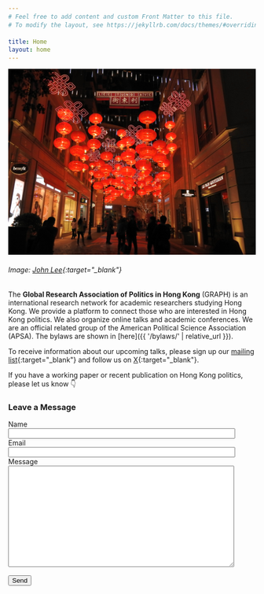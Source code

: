 ```yaml
---
# Feel free to add content and custom Front Matter to this file.
# To modify the layout, see https://jekyllrb.com/docs/themes/#overriding-theme-defaults

title: Home
layout: home
---
```


![image](/images/picLeiTungStreet.jpg)
###### Image: [John Lee](https://www.pexels.com/@john/){:target="_blank"}


The **Global Research Association of Politics in Hong Kong** (GRAPH) is an international research network for academic researchers studying Hong Kong. We provide a platform to connect those who are interested in Hong Kong politics. We also organize online talks and academic conferences. We are an official related group of the American Political Science Association (APSA). The bylaws are shown in [here]({{ '/bylaws/' | relative_url }}).

To receive information about our upcoming talks, please sign up our [mailing list](https://forms.gle/L85raaDrjX3suitM9){:target="_blank"} and follow us on [X](https://twitter.com/graphhk){:target="_blank"}. 

If you have a working paper or recent publication on Hong Kong politics, please let us know :point_down:

<form action="https://formspree.io/f/xoqzkngr" method="POST" class="message-box-form">
  <h3>Leave a Message</h3>

  <div class="form-group">
    <label for="name">Name</label>
    <br>
    <input type="text" id="name" name="name" required style="width: 90%;">
  </div>

  <div class="form-group">
    <label for="email">Email</label>
    <br>
    <input type="email" id="email" name="_replyto" required style="width: 90%;">
  </div>

  <div class="form-group">
    <label for="message">Message</label>
    <br>
    <textarea id="message" name="message" required style="width: 90%; height: 200px;"></textarea>
  </div>

  <button type="submit">Send</button>
</form>










